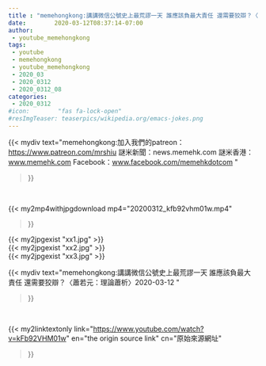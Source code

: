 ```yaml
---
title : "memehongkong:講講微信公號史上最荒謬一天 誰應該負最大責任 還需要狡辯？〈蕭若元：理論蕭析〉2020-03-12 "
date:        2020-03-12T08:37:14-07:00
author:
 - youtube_memehongkong
tags:
 - youtube
 - memehongkong
 - youtube_memehongkong
 - 2020_03
 - 2020_0312
 - 2020_0312_08
categories:
 - 2020_0312
#icon:        "fas fa-lock-open"
#resImgTeaser: teaserpics/wikipedia.org/emacs-jokes.png
---
```


{{< mydiv text="memehongkong:加入我們的patreon：https://www.patreon.com/mrshiu 謎米新聞：news.memehk.com 謎米香港： www.memehk.com Facebook：www.facebook.com/memehkdotcom "
>}}
<br>


{{< my2mp4withjpgdownload mp4="20200312_kfb92vhm01w.mp4"
>}}

{{< my2jpgexist "xx1.jpg" >}}<br>
{{< my2jpgexist "xx2.jpg" >}}<br>
{{< my2jpgexist "xx3.jpg" >}}<br>



{{< mydiv text="memehongkong:講講微信公號史上最荒謬一天 誰應該負最大責任 還需要狡辯？〈蕭若元：理論蕭析〉2020-03-12 "
>}}
<br>

{{< my2linktextonly link="https://www.youtube.com/watch?v=kFb92VHM01w"
en="the origin source link" cn="原始來源網址"
>}}


<br>

